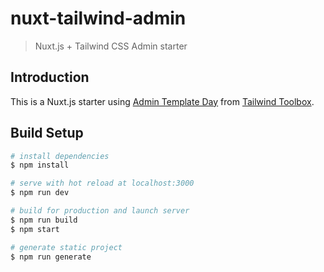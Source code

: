 # nuxt-tailwind-admin

> Nuxt.js + Tailwind CSS Admin starter

## Introduction

This is a Nuxt.js starter using [Admin Template Day](https://www.tailwindtoolbox.com/templates/admin-template-day) from [Tailwind Toolbox](https://www.tailwindtoolbox.com/).

## Build Setup

``` bash
# install dependencies
$ npm install

# serve with hot reload at localhost:3000
$ npm run dev

# build for production and launch server
$ npm run build
$ npm start

# generate static project
$ npm run generate
```
